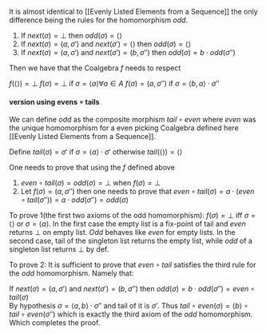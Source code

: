 It is almost identical to [[Evenly Listed Elements from a Sequence]] the only difference being the rules for the homomorphism $odd$.

1. If $next(\sigma)=\perp$ then $odd(\sigma) = \langle \rangle$
2. If $next(\sigma) = (a, \sigma')$ and $next(\sigma')=\langle \rangle$ then $odd(\sigma)=\langle \rangle$
3. If $next(\sigma) = (a, \sigma')$ and $next(\sigma') = (b, \sigma'')$ then $odd(\sigma) = b \cdot odd(\sigma'')$

Then we have that the Coalgebra $f$ needs to respect

$f(\langle \rangle) = \perp$ 
$f(\sigma)=\perp$ if $\sigma = \langle a \rangle \forall a \in A$ 
$f(\sigma) = (a, \sigma'')$ if $\sigma=\langle b, a\rangle \cdot \sigma''$ 


#### version using evens $\circ$ tails

We can define $odd$ as the composite morphism $tail \circ even$ where $even$ was the unique homomorphism for a even picking Coalgebra defined here [[Evenly Listed Elements from a Sequence]].

Define $tail(\sigma) = \sigma'$ if $\sigma = \langle a \rangle \cdot \sigma'$ otherwise $tail(\langle \rangle)=\langle \rangle$

One needs to prove that using the $f$ defined above

1. $even \circ tail (\sigma) = odd(\sigma) = \perp$ when $f(\sigma) = \perp$
2. Let $f(\sigma)=(a, \sigma'')$ then one needs to prove that $even \circ tail (\sigma) = a \cdot (even \circ tail(\sigma'')) = a \cdot odd(\sigma'') = odd(\sigma)$

To prove 1(the first two axioms of the odd homomorphism):
$f(\sigma) = \perp$ iff $\sigma = \langle \rangle$ or $\sigma = \langle a \rangle$.
In the first case the empty list is a fix-point of tail and $even$ returns $\perp$ on empty list.
$Odd$ behaves like $even$ for empty lists.
In the second case, tail of the singleton list returns the empty list, while $odd$ of a singleton list returns $\perp$ by def.

To prove 2:
It is sufficient to prove that $even \circ tail$ satisfies the third rule for the $odd$ homomorphism.
Namely that:

If $next(\sigma) = (a, \sigma')$ and $next(\sigma') = (b, \sigma'')$ then $odd(\sigma) = b \cdot odd(\sigma'')=even \circ tail(\sigma)$  
By hypothesis $\sigma = \langle a, b \rangle \cdot \sigma''$ and tail of it is $\sigma'$. Thus $tail \circ even(\sigma) = \langle b \rangle \circ tail \circ even (\sigma'')$ which is exactly the third axiom of the $odd$ homomorphism.
Which completes the proof.